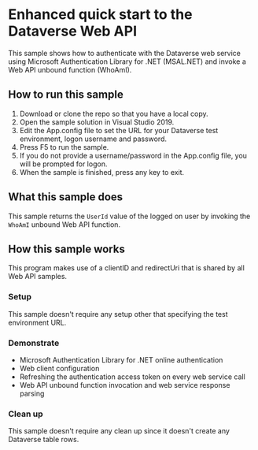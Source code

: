 ﻿# Enhanced quick start to the Dataverse Web API

This sample shows how to authenticate with the Dataverse web service using Microsoft Authentication Library for .NET (MSAL.NET) and invoke a Web API unbound function (WhoAmI).

## How to run this sample

1. Download or clone the repo so that you have a local copy.
1. Open the sample solution in Visual Studio 2019.
1. Edit the App.config file to set the URL for your Dataverse test environment, logon username and password.
1. Press F5 to run the sample.
1. If you do not provide a username/password in the App.config file, you will be prompted for logon.
1. When the sample is finished, press any key to exit.

## What this sample does

This sample returns the `UserId` value of the logged on user by invoking the `WhoAmI` unbound Web API function.

## How this sample works

This program makes use of a clientID and redirectUri that is shared by all Web API samples.

### Setup

This sample doesn't require any setup other that specifying the test environment URL.

### Demonstrate

- Microsoft Authentication Library for .NET online authentication
- Web client configuration
- Refreshing the authentication access token on every web service call
- Web API unbound function invocation and web service response parsing

### Clean up

This sample doesn't require any clean up since it doesn't create any Dataverse table rows.
